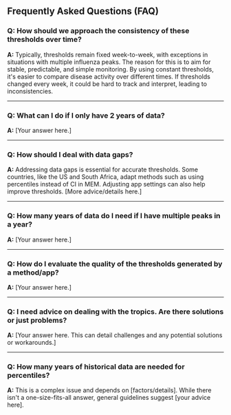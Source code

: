 ## Frequently Asked Questions (FAQ)

### Q: How should we approach the consistency of these thresholds over time?

**A:** Typically, thresholds remain fixed week-to-week, with exceptions in situations with multiple influenza peaks. The reason for this is to aim for stable, predictable, and simple monitoring. By using constant thresholds, it's easier to compare disease activity over different times. If thresholds changed every week, it could be hard to track and interpret, leading to inconsistencies.

---

### Q: What can I do if I only have 2 years of data?

**A:** [Your answer here.]

---

### Q: How should I deal with data gaps? 

**A:** Addressing data gaps is essential for accurate thresholds. Some countries, like the US and South Africa, adapt methods such as using percentiles instead of CI in MEM. Adjusting app settings can also help improve thresholds. [More advice/details here.]

---

### Q: How many years of data do I need if I have multiple peaks in a year?

**A:** [Your answer here.]

---

### Q: How do I evaluate the quality of the thresholds generated by a method/app?

**A:** [Your answer here.]

---

### Q: I need advice on dealing with the tropics. Are there solutions or just problems?

**A:** [Your answer here. This can detail challenges and any potential solutions or workarounds.]

---

### Q: How many years of historical data are needed for percentiles?

**A:** This is a complex issue and depends on [factors/details]. While there isn't a one-size-fits-all answer, general guidelines suggest [your advice here].

